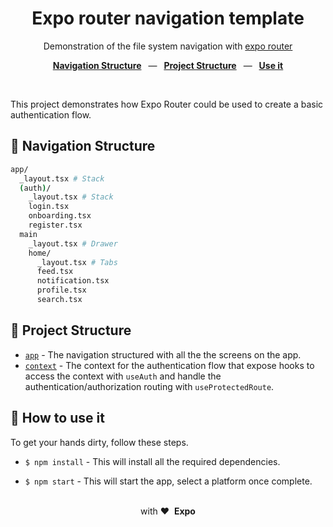<div align="center">
  <h1>Expo router navigation template </h1>
  <p>Demonstration of the file system navigation with <a href="https://expo.github.io/router/docs/">expo router</a>
  <p>
    <a href="https://github.com/Chasty/expo-router-auth-navigation-template#-project-structure"><b>Navigation Structure</b></a>
    &ensp;&mdash;&ensp;
    <a href="https://github.com/Chasty/expo-router-auth-navigation-template#-how-to-use-it"><b>Project Structure</b></a>
    &ensp;&mdash;&ensp;
    <a href="https://github.com/Chasty/expo-router-auth-navigation-template#-how-to-customize-it"><b>Use it</b></a>
  </p>
  <br/>
</div>

This project demonstrates how Expo Router could be used to create a basic authentication flow.

## 🧭 Navigation Structure

```bash title="File System"
app/
  _layout.tsx # Stack
  (auth)/
    _layout.tsx # Stack
    login.tsx
    onboarding.tsx
    register.tsx
  main
    _layout.tsx # Drawer
    home/
      _layout.tsx # Tabs
      feed.tsx
      notification.tsx
      profile.tsx
      search.tsx
```

## 📁 Project Structure

- [`app`](./app) - The navigation structured with all the the screens on the app.
- [`context`](./context) - The context for the authentication flow that expose hooks to access the context with `useAuth` and handle the authentication/authorization routing with `useProtectedRoute`.

## 🚀 How to use it

To get your hands dirty, follow these steps.

- `$ npm install` - This will install all the required dependencies.

- `$ npm start` - This will start the app, select a platform once complete.

<div align="center">
  <br />
  with&nbsp;❤️&nbsp;&nbsp;<strong>Expo</strong>
  <br />
</div>
